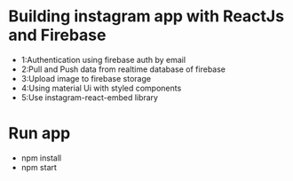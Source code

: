 # Building instagram app with ReactJs and Firebase

- 1:Authentication using firebase auth by email
- 2:Pull and Push data from realtime database of firebase
- 3:Upload image to firebase storage 
- 4:Using material Ui with styled components 
- 5:Use instagram-react-embed library

# Run app


- npm install
- npm start
